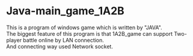 # Java-main_game_1A2B

This is a program of windows game which is written by "JAVA". </br>
The biggest feature of this program is that 1A2B_game can support Two-player battle online by LAN connection. </br>
And connecting way used Network socket. </br>
